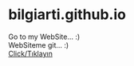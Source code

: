 # bilgiarti.github.io
Go to my WebSite... :)<br>
WebSiteme git... :)<br>
<a href="https://bilgiarti.github.io/" target="_blank">Click/Tıklayın</a><br>
